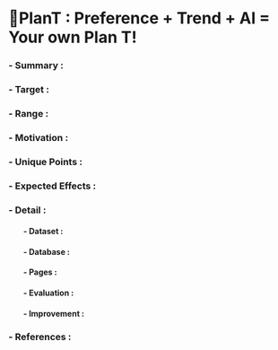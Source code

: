 # 🌱PlanT : Preference + Trend + AI = Your own Plan T!

### - Summary :
### - Target :
### - Range :
### - Motivation :
### - Unique Points : 
### - Expected Effects :
### - Detail :
#### &nbsp;&nbsp;&nbsp;&nbsp;&nbsp;&nbsp;&nbsp;&nbsp;- Dataset :
#### &nbsp;&nbsp;&nbsp;&nbsp;&nbsp;&nbsp;&nbsp;&nbsp;- Database :
#### &nbsp;&nbsp;&nbsp;&nbsp;&nbsp;&nbsp;&nbsp;&nbsp;- Pages :
#### &nbsp;&nbsp;&nbsp;&nbsp;&nbsp;&nbsp;&nbsp;&nbsp;- Evaluation :
#### &nbsp;&nbsp;&nbsp;&nbsp;&nbsp;&nbsp;&nbsp;&nbsp;- Improvement :
### - References :
